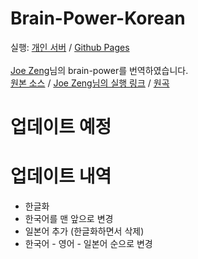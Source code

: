 # Brain-Power-Korean
실행: [개인 서버](https://kirbymaker.com/bpp "개인 서버") / [Github Pages](https://kirbymaker.github.io/Brain-Power-Korean "Github Pages")<br>
<br>
[Joe Zeng](https://github.com/joezeng "Joe Zeng")님의 brain-power를 번역하였습니다.<br>
[원본 소스](https://github.com/joezeng/ytmnd/tree/master/brain-power "원본 소스") / [Joe Zeng님의 실행 링크](http://joezeng.github.io/ytmnd/brain-power/ "JoeZeng님의 실행 링크") / [원곡](https://youtu.be/h-mUGj41hWA "원곡")

# 업데이트 예정

# 업데이트 내역
- 한글화
- 한국어를 맨 앞으로 변경
- 일본어 추가 (한글화하면서 삭제)
- 한국어 - 영어 - 일본어 순으로 변경